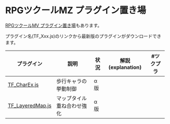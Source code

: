 # RPGツクールMZ プラグイン置き場

[RPGツクールMV プラグイン置き場](https://github.com/tonbijp/RPGMakerMV)もあります。


プラグイン名(TF_Xxx.js)のリンクから最新版のプラグインがダウンロードできます。

|プラグイン|説明|状況|解説(explanation)|#ツクプラ|
|---|---|---|---|---|
| [TF_CharEx.js](https://github.com/tonbijp/RPGMakerMZ/blob/master/TF_CharEx.js) | 歩行キャラの挙動制御 | α版 | |
| [TF_LayeredMap.js](https://github.com/tonbijp/RPGMakerMZ/blob/master/TF_LayeredMap.js) | マップタイル重ね合わせ強化 | α版 | |
